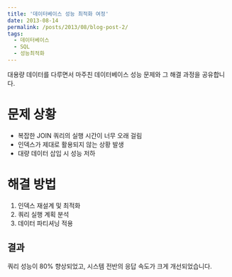 ```yaml
---
title: '데이터베이스 성능 최적화 여정'
date: 2013-08-14
permalink: /posts/2013/08/blog-post-2/
tags:
  - 데이터베이스
  - SQL
  - 성능최적화
---
```


대용량 데이터를 다루면서 마주친 데이터베이스 성능 문제와 그 해결 과정을 공유합니다.

문제 상황
======
- 복잡한 JOIN 쿼리의 실행 시간이 너무 오래 걸림
- 인덱스가 제대로 활용되지 않는 상황 발생
- 대량 데이터 삽입 시 성능 저하

해결 방법
======
1. 인덱스 재설계 및 최적화
2. 쿼리 실행 계획 분석
3. 데이터 파티셔닝 적용

결과
------
쿼리 성능이 80% 향상되었고, 시스템 전반의 응답 속도가 크게 개선되었습니다.